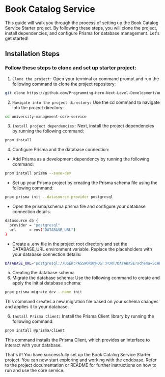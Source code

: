 # Book Catalog Service

This guide will walk you through the process of setting up the Book Catalog Service Starter project. By following these steps, you will clone the project, install dependencies, and configure Prisma for database management. Let's get started!

## Installation Steps

### Follow these steps to clone and set up starter project:

1. `Clone the project:` Open your terminal or command prompt and run the following command to clone the project repository:

```bash
git clone https://github.com/Programming-Hero-Next-Level-Development/university-management-core-service-starter.git university-management-core-service
```

2. `Navigate into the project directory:` Use the cd command to navigate into the project directory:

```bash
cd university-management-core-service
```

3. `Install project dependencies:` Next, install the project dependencies by running the following command:

```bash
pnpm install
```

4. Configure Prisma and the database connection:

- Add Prisma as a development dependency by running the following command:

```bash
pnpm install prisma --save-dev
```

- Set up your Prisma project by creating the Prisma schema file using the following command:

```bash
pnpx prisma init --datasource-provider postgresql
```

- Open the prisma/schema.prisma file and configure your database connection details.

```bash
datasource db {
  provider = "postgresql"
  url      = env("DATABASE_URL")
}
```

- Create a .env file in the project root directory and set the DATABASE_URL environment variable. Replace the placeholders with your database connection details:

```bash
DATABASE_URL="postgresql://USER:PASSWORD@HOST:PORT/DATABASE?schema=SCHEMA"
```

5. Creating the database schema
6. Migrate the database schema: Use the following command to create and apply the initial database schema:

```bash
pnpx prisma migrate dev --name init
```

This command creates a new migration file based on your schema changes and applies it to your database.

6. `Install Prisma Client:` Install the Prisma Client library by running the following command:

```bash
pnpm install @prisma/client
```

This command installs the Prisma Client, which provides an interface to interact with your database.

That's it! You have successfully set up the Book Catalog Service Starter project. You can now start exploring and working with the codebase. Refer to the project documentation or README for further instructions on how to run and use the core service.
